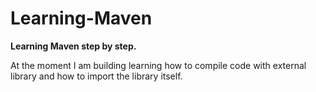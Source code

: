 # Learning-Maven
**Learning Maven step by step.**

At the moment I am building learning how to compile code with external library and how to import the library itself.
